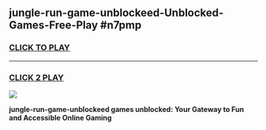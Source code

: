 
## jungle-run-game-unblockeed-Unblocked-Games-Free-Play #n7pmp
<h3>
<a href="https://us.freeplayer.one?title=jungle-run-game-unblockeed&ref=9M">CLICK TO PLAY</a></h3>
<hr>

<h3>
<a href="https://us.freeplayer.one?title=jungle-run-game-unblockeed&ref=9M">CLICK 2 PLAY</a>
  
</h3>

<a href="https://us.freeplayer.one?title=jungle-run-game-unblockeed&ref=9M"><img src="https://clearcache.store/games.png"></a>


**jungle-run-game-unblockeed games unblocked: Your Gateway to Fun and Accessible Online Gaming**
